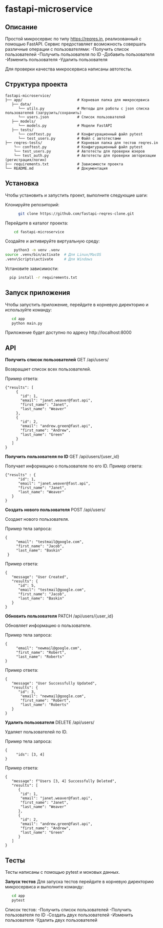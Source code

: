 # fastapi-microservice

## Описание

Простой микросервис по типу https://reqres.in, реализованный с помощью FastAPI. 
Сервис предоставляет возможность совершать различные операции с пользователями:
-Получить список пользователей
-Получить пользователя по ID
-Добавить пользователя
-Изменить пользователя
-Удалить пользователя

Для проверки качества микросервиса написаны автотесты.

## Структура проекта

```
fastapi-microservice/
├── app/                         # Корневая папка для микросервиса
   ├── data/
      └── utils.py               # Методы для работы с json списка пользователей (загрузить/сохранить)
      └── users.json             # Список пользователей
   ├── models/
      └── models.py              # Модели FastAPI
   ├── tests/
      └── conftest.py            # Конфигурационный файл pytest
      └── test_users.py          # Файл с автотестами
├── reqres-tests/                # Корневая папка для тестов reqres.in
    └── conftest.py              # Конфигурационный файл pytest
    └── test_users.py            # Автотесты для проверки юзеров
    └── test_auth.py             # Автотесты для проверки авторизации (регистрация/логин)
├── requirements.txt             # Зависимости проекта
└── README.md                    # Документация

```

## Установка

Чтобы установить и запустить проект, выполните следующие шаги:


Клонируйте репозиторий:

```bash
      git clone https://github.com/fastapi-reqres-clone.git
```
Перейдите в каталог проекта:
```bash
    cd fastapi-microservice
```

Создайте и активируйте виртуальную среду:
```bash
    python3 -m venv .venv
source .venv/bin/activate  # Для Linux/MacOS
.venv\Scripts\activate     # Для Windows
```

Установите зависимости:
```bash
  pip install -r requirements.txt
```
## Запуск приложения

Чтобы запустить приложение, перейдите в корневую директорию и используйте команду:

```bash
   cd app
   python main.py
```

Приложение будет доступно по адресу http://localhost:8000

## API

**Получить список пользователей**
GET /api/users/

Возвращает список всех пользователей.

Пример ответа:

```
{"results": [
     {
       "id": 1,
       "email": "janet.weaver@fast.api",
       "first_name": "Janet",
       "last_name": "Weaver"
     },
     {
       "id": 2,
       "email": "andrew.green@fast.api",
       "first_name": "Andrew",
       "last_name": "Green"
     }
   ]
}
```

**Получить пользователя по ID**
GET /api/users/{user_id}

Получает информацию о пользователе по его ID.
Пример ответа:

```
{"results" : {
      "id": 1,
      "email": "janet.weaver@fast.api",
      "first_name": "Janet",
      "last_name": "Weaver"
   }
}
```

**Создать нового пользователя**
POST /api/users/

Создает нового пользователя.

Пример тела запроса:

```
{
     "email": "testmail@google.com",
     "first_name": "Jacob",
     "last_name": "Baskin"
 }
```
Пример ответа:

```
{
   "message": "User Created",
   "results": {
      "id": 5,
      "email": "testmail@google.com",
      "first_name": "Jacob",
      "last_name": "Baskin"
   }
}
```

**Обновить пользователя**
PATCH /api/users/{user_id}

Обновляет информацию о пользователе.

Пример тела запроса:

```
{
     "email": "newmail@google.com",
     "first_name": "Robert",
     "last_name": "Roberts"
}
```
Пример ответа:

```
{
   "message": "User Successfully Updated",
   "results": {
      "id": 3,
       "email": "newmail@google.com",
       "first_name": "Robert",
       "last_name": "Roberts"
   }
}
```

**Удалить пользователя**
DELETE /api/users/

Удаляет пользователей по ID.

Пример тела запроса:
```
{
     "ids": [3, 4]
}
```

Пример ответа:

```
{
   "message": f"Users [3, 4] Successfully Deleted",
   "results": [
      {
       "id": 1,
       "email": "janet.weaver@fast.api",
       "first_name": "Janet",
       "last_name": "Weaver"
      },
      {
       "id": 2,
       "email": "andrew.green@fast.api",
       "first_name": "Andrew",
       "last_name": "Green"
      }
   ]
}
```

## Тесты

Тесты написаны с помощью pytest и моковых данных.

**Запуск тестов**
Для запуска тестов перейдите в корневую директорию микросервиса и выполните команду:

```bash
   cd app
   pytest
```

Список тестов:
-Получить список пользователей
-Получить пользователя по ID
-Создать двух пользователей
-Изменить пользователя
-Удалить двух пользователей
